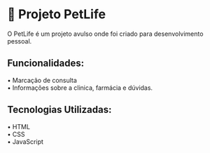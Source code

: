 # 🐾 Projeto PetLife

O PetLife é um projeto avulso onde foi criado para desenvolvimento pessoal.

## Funcionalidades:  
• Marcação de consulta  
• Informações sobre a clinica, farmácia e dúvidas.

## Tecnologias Utilizadas:  
• HTML  
• CSS  
• JavaScript

